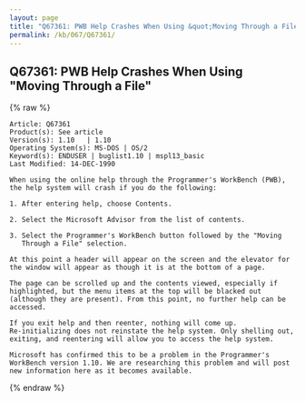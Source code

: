 ```yaml
---
layout: page
title: "Q67361: PWB Help Crashes When Using &quot;Moving Through a File&quot;"
permalink: /kb/067/Q67361/
---
```


## Q67361: PWB Help Crashes When Using &quot;Moving Through a File&quot;

{% raw %}

	Article: Q67361
	Product(s): See article
	Version(s): 1.10   | 1.10
	Operating System(s): MS-DOS | OS/2
	Keyword(s): ENDUSER | buglist1.10 | mspl13_basic
	Last Modified: 14-DEC-1990
	
	When using the online help through the Programmer's WorkBench (PWB),
	the help system will crash if you do the following:
	
	1. After entering help, choose Contents.
	
	2. Select the Microsoft Advisor from the list of contents.
	
	3. Select the Programmer's WorkBench button followed by the "Moving
	   Through a File" selection.
	
	At this point a header will appear on the screen and the elevator for
	the window will appear as though it is at the bottom of a page.
	
	The page can be scrolled up and the contents viewed, especially if
	highlighted, but the menu items at the top will be blacked out
	(although they are present). From this point, no further help can be
	accessed.
	
	If you exit help and then reenter, nothing will come up.
	Re-initializing does not reinstate the help system. Only shelling out,
	exiting, and reentering will allow you to access the help system.
	
	Microsoft has confirmed this to be a problem in the Programmer's
	WorkBench version 1.10. We are researching this problem and will post
	new information here as it becomes available.

{% endraw %}
